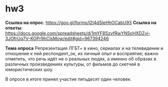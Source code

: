 # hw3

__Ссылка на опрос__: https://goo.gl/forms/l2l4dSleHhOCabU93
__Ссылка на ответы__: https://docs.google.com/spreadsheets/d/1mYF8SzvfRwYN5oHXDZvi-3JOfrUq7V-KOPr9hClsMow/edit#gid=967394246

__Тема опроса__
Репрезентация ЛГБТ+ в кино, сериалах и на телевидении и отношение к ней респондент_ок, их личный опыт и восприятие; важно отметить, что речь идёт не о реальных людях, а именно об образах в различных произведениях культуры, от фильмов до скетчей в юмористических шоу. 

В опросе в итоге принял участие пятьдесят один человек. 
